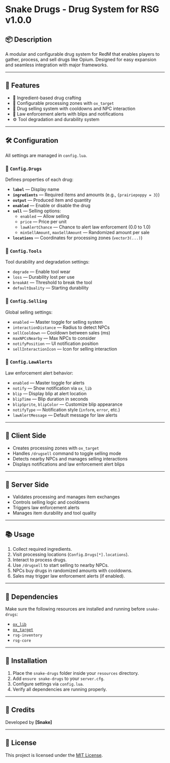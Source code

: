 # Snake Drugs - Drug System for RSG v1.0.0

## 📦 Description

A modular and configurable drug system for RedM that enables players to gather, process, and sell drugs like Opium. Designed for easy expansion and seamless integration with major frameworks.

---

## 🚀 Features

- 🔬 Ingredient-based drug crafting  
- 🧪 Configurable processing zones with `ox_target`  
- 💸 Drug selling system with cooldowns and NPC interaction  
- 🚨 Law enforcement alerts with blips and notifications  
- ⚙️ Tool degradation and durability system  

---

## 🛠️ Configuration

All settings are managed in `config.lua`.

### 🔹 `Config.Drugs`

Defines properties of each drug:

- **`label`** — Display name  
- **`ingredients`** — Required items and amounts (e.g., `{prairiepoppy = 3}`)  
- **`output`** — Produced item and quantity  
- **`enabled`** — Enable or disable the drug  
- **`sell`** — Selling options:  
  - `enabled` — Allow selling  
  - `price` — Price per unit  
  - `lawAlertChance` — Chance to alert law enforcement (0.0 to 1.0)  
  - `minSellAmount`, `maxSellAmount` — Randomized amount per sale  
- **`locations`** — Coordinates for processing zones (`vector3(...)`)  

### 🔹 `Config.Tools`

Tool durability and degradation settings:

- `degrade` — Enable tool wear  
- `loss` — Durability lost per use  
- `breakAt` — Threshold to break the tool  
- `defaultQuality` — Starting durability  

### 🔹 `Config.Selling`

Global selling settings:

- `enabled` — Master toggle for selling system  
- `interactionDistance` — Radius to detect NPCs  
- `sellCooldown` — Cooldown between sales (ms)  
- `maxNPCsNearby` — Max NPCs to consider  
- `notifyPosition` — UI notification position  
- `sellInteractionIcon` — Icon for selling interaction  

### 🔹 `Config.LawAlerts`

Law enforcement alert behavior:

- `enabled` — Master toggle for alerts  
- `notify` — Show notification via `ox_lib`  
- `blip` — Display blip at alert location  
- `blipTime` — Blip duration in seconds  
- `blipSprite`, `blipColor` — Customize blip appearance  
- `notifyType` — Notification style (`inform`, `error`, etc.)  
- `lawAlertMessage` — Default message for law alerts  

---

## 👤 Client Side

- Creates processing zones with `ox_target`  
- Handles `/drugsell` command to toggle selling mode  
- Detects nearby NPCs and manages selling interactions  
- Displays notifications and law enforcement alert blips  

---

## 🧠 Server Side

- Validates processing and manages item exchanges  
- Controls selling logic and cooldowns  
- Triggers law enforcement alerts  
- Manages item durability and tool quality  

---

## 📚 Usage

1. Collect required ingredients.  
2. Visit processing locations (`Config.Drugs[*].locations`).  
3. Interact to process drugs.  
4. Use `/drugsell` to start selling to nearby NPCs.  
5. NPCs buy drugs in randomized amounts with cooldowns.  
6. Sales may trigger law enforcement alerts (if enabled).  

---

## 🔗 Dependencies

Make sure the following resources are installed and running before `snake-drugs`:

- [`ox_lib`](https://overextended.dev/)  
- [`ox_target`](https://overextended.dev/)  
- `rsg-inventory`  
- `rsg-core`  

---

## 🧰 Installation

1. Place the `snake-drugs` folder inside your `resources` directory.  
2. Add `ensure snake-drugs` to your `server.cfg`.  
3. Configure settings via `config.lua`.  
4. Verify all dependencies are running properly.  

---

## 👑 Credits

Developed by **[Snake]**

---

## 📄 License

This project is licensed under the [MIT License](https://opensource.org/licenses/MIT).

